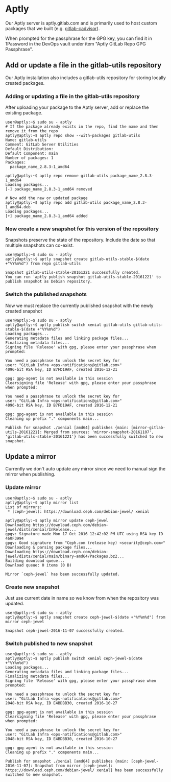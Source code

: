 # Aptly

Our Aptly server is aptly.gitlab.com and is primarily used to host custom packages that we built (e.g. [gitlab-cadvisor][cadvisor]).

When prompted for the passphrase for the GPG key, you can find it in 1Password in the DevOps vault under item "Aptly GitLab Repo GPG Passphrase".

## Add or update a file in the gitlab-utils repository

Our Aptly installation also includes a gitlab-utils repository for storing locally created packages.

### Adding or updating a file in the gitlab-utils repository

After uploading your package to the Aptly server, add or replace the existing package.

```
user@aptly:~$ sudo su - aptly
# If the package already exists in the repo, find the name and then remove it from the repo
aptly@aptly:~$ aptly repo show --with-packages gitlab-utils
Name: gitlab-utils
Comment: GitLab Server Utilities
Default Distribution:
Default Component: main
Number of packages: 1
Packages:
  package_name_2.8.3-1_amd64

aptly@aptly:~$ aptly repo remove gitlab-utils package_name_2.8.3-1_amd64
Loading packages...
[-] package_name_2.8.3-1_amd64 removed

# Now add the new or updated package
aptly@aptly:~$ aptly repo add gitlab-utils package_name_2.8.3-1_amd64.deb
Loading packages...
[+] package_name_2.8.3-1_amd64 added

```

### Now create a new snapshot for this version of the repository

Snapshots preserve the state of the repository. Include the date so that multiple snapshots can co-exist.

```
user@aptly:~$ sudo su - aptly
aptly@aptly:~$ aptly snapshot create gitlab-utils-stable-$(date +"%Y%m%d") from repo gitlab-utils

Snapshot gitlab-utils-stable-20161221 successfully created.
You can run 'aptly publish snapshot gitlab-utils-stable-20161221' to publish snapshot as Debian repository.
```

### Switch the published snapshots

Now we must replace the currently published snapshot with the newly created snapshot

```
user@aptly:~$ sudo su - aptly
aptly@aptly:~$ aptly publish switch xenial gitlab-utils gitlab-utils-stable-$(date +"%Y%m%d")
Loading packages...
Generating metadata files and linking package files...
Finalizing metadata files...
Signing file 'Release' with gpg, please enter your passphrase when prompted:

You need a passphrase to unlock the secret key for
user: "GitLab Infra <ops-notifications@gitlab.com>"
4096-bit RSA key, ID B7FD19AF, created 2016-12-21

gpg: gpg-agent is not available in this session
Clearsigning file 'Release' with gpg, please enter your passphrase when prompted:

You need a passphrase to unlock the secret key for
user: "GitLab Infra <ops-notifications@gitlab.com>"
4096-bit RSA key, ID B7FD19AF, created 2016-12-21

gpg: gpg-agent is not available in this session
Cleaning up prefix "." components main...

Publish for snapshot ./xenial [amd64] publishes {main: [mirror-gitlab-utils-20161221]: Merged from sources: 'mirror-snapshot-20161107', 'gitlab-utils-stable-20161221'} has been successfully switched to new snapshot.

```

## Update a mirror

Currently we don't auto update any mirror since we need to manual sign the mirror when publishing.

### Update mirror

```
user@aptly:~$ sudo su - aptly
aptly@aptly:~$ aptly mirror list
List of mirrors:
 * [ceph-jewel]: https://download.ceph.com/debian-jewel/ xenial

aptly@aptly:~$ aptly mirror update ceph-jewel
Downloading https://download.ceph.com/debian-jewel/dists/xenial/InRelease...
gpgv: Signature made Mon 17 Oct 2016 12:42:02 PM UTC using RSA key ID 460F3994
gpgv: Good signature from "Ceph.com (release key) <security@ceph.com>"
Downloading & parsing package files...
Downloading https://download.ceph.com/debian-jewel/dists/xenial/main/binary-amd64/Packages.bz2...
Building download queue...
Download queue: 0 items (0 B)

Mirror `ceph-jewel` has been successfully updated.
```

### Create new snapshot

Just use current date in name so we know from when the repository was updated.

```
user@aptly:~$ sudo su - aptly
aptly@aptly:~$ aptly snapshot create ceph-jewel-$(date +"%Y%m%d") from mirror ceph-jewel

Snapshot ceph-jewel-2016-11-07 successfully created.
```

### Switch published to new snapshot

```
user@aptly:~$ sudo su - aptly
aptly@aptly:~$ aptly publish switch xenial ceph-jewel-$(date +"%Y%m%d")
Loading packages...
Generating metadata files and linking package files...
Finalizing metadata files...
Signing file 'Release' with gpg, please enter your passphrase when prompted:

You need a passphrase to unlock the secret key for
user: "GitLab Infra <ops-notifications@gitlab.com>"
2048-bit RSA key, ID E4BDBB30, created 2016-10-27

gpg: gpg-agent is not available in this session
Clearsigning file 'Release' with gpg, please enter your passphrase when prompted:

You need a passphrase to unlock the secret key for
user: "GitLab Infra <ops-notifications@gitlab.com>"
2048-bit RSA key, ID E4BDBB30, created 2016-10-27

gpg: gpg-agent is not available in this session
Cleaning up prefix "." components main...

Publish for snapshot ./xenial [amd64] publishes {main: [ceph-jewel-2016-11-07]: Snapshot from mirror [ceph-jewel]: https://download.ceph.com/debian-jewel/ xenial} has been successfully switched to new snapshot.
```

[cadvisor]: https://gitlab.com/gitlab-pkg/gitlab-cadvisor/
